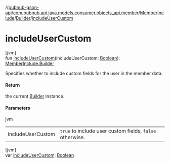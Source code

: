 //[pubnub-gson-api](../../../../index.md)/[com.pubnub.api.java.models.consumer.objects_api.member](../../index.md)/[MemberInclude](../index.md)/[Builder](index.md)/[includeUserCustom](include-user-custom.md)

# includeUserCustom

[jvm]\
fun [includeUserCustom](include-user-custom.md)(includeUserCustom: [Boolean](https://kotlinlang.org/api/latest/jvm/stdlib/kotlin/-boolean/index.html)): [MemberInclude.Builder](index.md)

Specifies whether to include custom fields for the user in the member data.

#### Return

the current [Builder](index.md) instance.

#### Parameters

jvm

| | |
|---|---|
| includeUserCustom | `true` to include user custom fields, `false` otherwise. |

[jvm]\
var [includeUserCustom](include-user-custom.md): [Boolean](https://kotlinlang.org/api/latest/jvm/stdlib/kotlin/-boolean/index.html)
